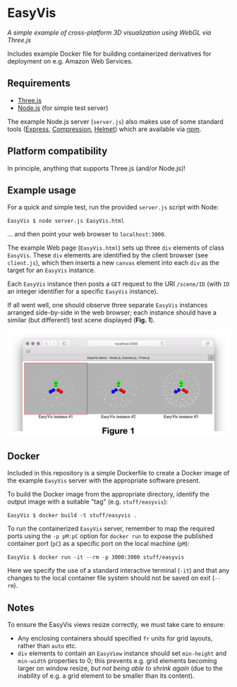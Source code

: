 # EasyVis

_A simple example of cross-platform 3D visualization using WebGL via Three.js_

Includes example Docker file for building containerized derivatives for deployment on e.g. Amazon Web Services.

## Requirements

* [Three.js](https://threejs.org/)
* [Node.js](https://nodejs.org/) (for simple test server)

The example Node.js server (`server.js`) also makes use of some standard tools ([Express](https://expressjs.com/), [Compression](https://www.npmjs.com/package/compression), [Helmet](https://github.com/helmetjs/helmet)) which are available via [npm](https://www.npmjs.com/).

## Platform compatibility

In principle, anything that supports Three.js (and/or Node.js)!

## Example usage

For a quick and simple test, run the provided `server.js` script with Node:

	EasyVis $ node server.js EasyVis.html

... and then point your web browser to `localhost:3000`.

The example Web page (`EasyVis.html`) sets up three `div` elements of class `EasyVis`. These `div` elements are identified by the client browser (see `client.js`), which then inserts a new `canvas` element into each `div` as the target for an `EasyVis` instance.

Each `EasyVis` instance then posts a `GET` request to the URI `/scene/ID` (with `ID` an integer identifier for a specific `EasyVis` instance).

If all went well, one should observe three separate `EasyVis` instances arranged side-by-side in the web browser; each instance should have a similar (but different!) test scene displayed (**Fig. 1**).

![Example view from test data](example.png)

## Docker

Included in this repository is a simple Dockerfile to create a Docker image of the example `EasyVis` server with the appropriate software present.

To build the Docker image from the appropriate directory, identify the output image with a suitable "tag" (e.g. `stuff/easyvis`):

	EasyVis $ docker build -t stuff/easyvis .

To run the containerized `EasyVis` server, remember to map the required ports using the `-p pM:pC` option for `docker run` to expose the published container port (`pC`) as a specific port on the local machine (`pM`):

	EasyVis $ docker run -it --rm -p 3000:3000 stuff/easyvis

Here we specify the use of a standard interactive terminal (`-it`) and that any changes to the local container file system should not be saved on exit (`--rm`).

## Notes

To ensure the EasyVis views resize correctly, we must take care to ensure:

* Any enclosing containers should specified `fr` units for grid layouts, rather than `auto` etc.
* `div` elements to contain an `EasyView` instance should set `min-height` and `min-width` properties to 0; this prevents e.g. grid elements becoming larger on window resize, _but not being able to shrink again_ (due to the inability of e.g. a grid element to be smaller than its content).